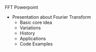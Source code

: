FFT Powerpoint
- Presentation about Fourier Transform
  - Basic core idea
  - Variations
  - History
  - Applications
  - Code Examples
